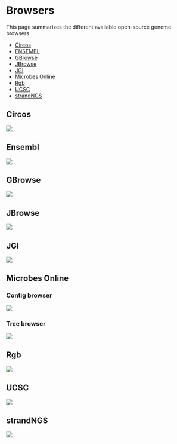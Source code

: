 # Browsers

This page summarizes the different available open-source genome browsers.

* [Circos](#circos)
* [ENSEMBL](#ensembl)
* [GBrowse](#gbrowse)
* [JBrowse](#jbrowse)
* [JGI](#jgi)
* [Microbes Online](#microbes-online)
* [Rgb](#rgb)
* [UCSC](#ucsc)
* [strandNGS](#strandngs)

## Circos

![](./Circos.png)

## Ensembl

![](./ENSEMBL.png)


## GBrowse

![](GBrowse.png)

## JBrowse

![](JBrowse.jpg)

## JGI

![](JGI.png)

## Microbes Online

### Contig browser

![](MO_contig_browser.png)

### Tree browser

![](MO_tree_browser.png)

## Rgb

![](Rgb.png)

## UCSC

![](UCSC.png)

## strandNGS

![](strandNGS.png)
